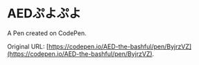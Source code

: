 # AEDぷよぷよ

A Pen created on CodePen.

Original URL: [https://codepen.io/AED-the-bashful/pen/ByjrzVZ](https://codepen.io/AED-the-bashful/pen/ByjrzVZ).

